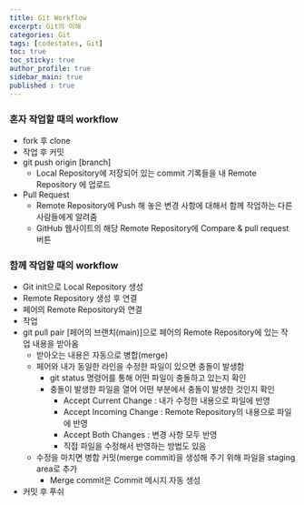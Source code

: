 ```yaml
---
title: Git Workflow
excerpt: Git의 이해
categories: Git
tags: [codestates, Git]
toc: true
toc_sticky: true
author_profile: true
sidebar_main: true
published : true
---
```

### 혼자 작업할 때의 workflow
- fork 후 clone 
- 작업 후 커밋
- git push origin [branch]
  - Local Repository에 저장되어 있는 commit 기록들을 내 Remote Repository 에 업로드
- Pull Request
  - Remote Repository에 Push 해 놓은 변경 사항에 대해서 함께 작업하는 다른 사람들에게 알려줌
  - GitHub 웹사이트의 해당 Remote Repository에 Compare & pull request 버튼

### 함께 작업할 때의 workflow
- Git init으로 Local Repository 생성
- Remote Repository 생성 후 연결
- 페어의 Remote Repository와 연결
- 작업
- git pull pair [페어의 브랜치(main)]으로 페어의 Remote Repository에 있는 작업 내용을 받아옴
  - 받아오는 내용은 자동으로 병합(merge)
  - 페어와 내가 동일한 라인을 수정한 파일이 있으면 충돌이 발생함
    - git status 명령어를 통해 어떤 파일이 충돌하고 있는지 확인
    - 충돌이 발생한 파일을 열어 어떤 부분에서 충돌이 발생한 것인지 확인
      - Accept Current Change : 내가 수정한 내용으로 파일에 반영
      - Accept Incoming Change : Remote Repository의 내용으로 파일에 반영
      - Accept Both Changes : 변경 사항 모두 반영
      - 직접 파일을 수정해서 반영하는 방법도 있음
  - 수정을 마치면 병합 커밋(merge commit)을 생성해 주기 위해 파일을 staging area로 추가
    - Merge commit은 Commit 메시지 자동 생성
- 커밋 후 푸쉬
